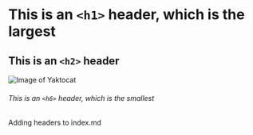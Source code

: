 # This is an `<h1>` header, which is the largest

## This is an `<h2>` header

![Image of Yaktocat](https://octodex.github.com/images/yaktocat.png)

###### This is an `<h6>` header, which is the smallest

Adding headers to index.md
